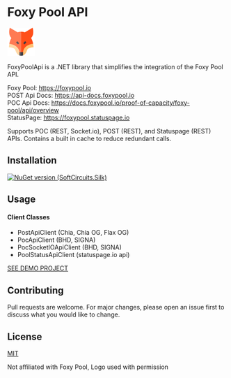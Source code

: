 # Foxy Pool API

<img src="https://raw.githubusercontent.com/ByronAP/FoxyPoolApi/main/Assets/fox-128.png" width="64px"> 

FoxyPoolApi is a .NET library that simplifies the integration of the Foxy Pool API.

Foxy Pool: https://foxypool.io<br/>
POST Api Docs: https://api-docs.foxypool.io<br/>
POC Api Docs: https://docs.foxypool.io/proof-of-capacity/foxy-pool/api/overview<br/>
StatusPage: https://foxypool.statuspage.io

Supports POC (REST, Socket.io), POST (REST), and Statuspage (REST) APIs.
Contains a built in cache to reduce redundant calls.


## Installation

[![NuGet version (SoftCircuits.Silk)](https://img.shields.io/nuget/v/FoxyPoolApi.svg?style=flat-square)](https://www.nuget.org/packages/FoxyPoolApi/)


## Usage

#### Client Classes
* PostApiClient (Chia, Chia OG, Flax OG)
* PocApiClient (BHD, SIGNA)
* PocSocketIOApiClient (BHD, SIGNA)
* PoolStatusApiClient (statuspage.io api)

[SEE DEMO PROJECT](https://github.com/ByronAP/FoxyPoolApi/blob/main/FoxyPoolApiDemo/Program.cs)


## Contributing
Pull requests are welcome. For major changes, please open an issue first to discuss what you would like to change.


## License
[MIT](https://choosealicense.com/licenses/mit/)

Not affiliated with Foxy Pool, Logo used with permission
